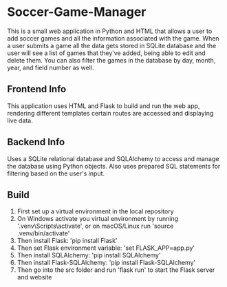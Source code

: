 # Soccer-Game-Manager
This is a small web application in Python and HTML that allows a user to add soccer games and all the 
information associated with the game. When a user submits a game all the data gets stored in SQLite 
database and the user will see a list of games that they've added, being able to edit and delete them. You can also filter the games in the database by day, month, year, and field number as well.

## Frontend Info
This application uses HTML and Flask to build and run the web app, rendering different templates certain routes are accessed and displaying live data.

## Backend Info
Uses a SQLite relational database and SQLAlchemy to access and manage the database using Python objects. Also uses prepared SQL statements for filtering based on the user's input.

## Build
1. First set up a virtual environment in the local repository
2. On Windows activate you virtual environment by running '.venv\Scripts\activate', or on macOS/Linux run 'source .venv/bin/activate'
3. Then install Flask: 'pip install Flask'
4. Then set Flask environment variable: 'set FLASK_APP=app.py'
5. Then install SQLAlchemy: 'pip install SQLAlchemy'
6. Then install Flask-SQLAlchemy: 'pip install Flask-SQLAlchemy'
7. Then go into the src folder and run 'flask run' to start the Flask server and website
 
